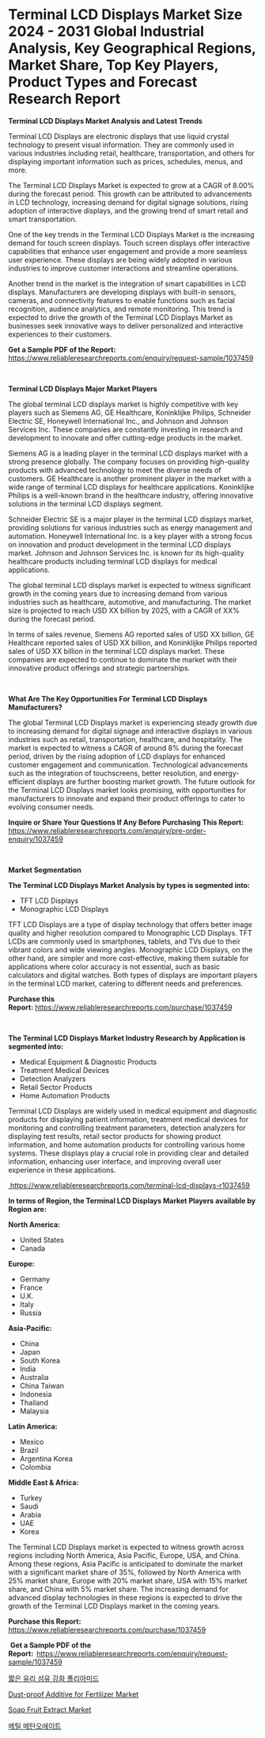 <p><h1>Terminal LCD Displays Market Size 2024 - 2031 Global Industrial Analysis, Key Geographical Regions, Market Share, Top Key Players, Product Types and Forecast Research Report</h1></p><p><strong>Terminal LCD Displays Market Analysis and Latest Trends</strong></p>
<p><p>Terminal LCD Displays are electronic displays that use liquid crystal technology to present visual information. They are commonly used in various industries including retail, healthcare, transportation, and others for displaying important information such as prices, schedules, menus, and more.</p><p>The Terminal LCD Displays Market is expected to grow at a CAGR of 8.00% during the forecast period. This growth can be attributed to advancements in LCD technology, increasing demand for digital signage solutions, rising adoption of interactive displays, and the growing trend of smart retail and smart transportation.</p><p>One of the key trends in the Terminal LCD Displays Market is the increasing demand for touch screen displays. Touch screen displays offer interactive capabilities that enhance user engagement and provide a more seamless user experience. These displays are being widely adopted in various industries to improve customer interactions and streamline operations.</p><p>Another trend in the market is the integration of smart capabilities in LCD displays. Manufacturers are developing displays with built-in sensors, cameras, and connectivity features to enable functions such as facial recognition, audience analytics, and remote monitoring. This trend is expected to drive the growth of the Terminal LCD Displays Market as businesses seek innovative ways to deliver personalized and interactive experiences to their customers.</p></p>
<p><strong>Get a Sample PDF of the Report:&nbsp;</strong> <a href="https://www.reliableresearchreports.com/enquiry/request-sample/1037459">https://www.reliableresearchreports.com/enquiry/request-sample/1037459</a></p>
<p>&nbsp;</p>
<p><strong>Terminal LCD Displays Major Market Players</strong></p>
<p><p>The global terminal LCD displays market is highly competitive with key players such as Siemens AG, GE Healthcare, Koninklijke Philips, Schneider Electric SE, Honeywell International Inc., and Johnson and Johnson Services Inc. These companies are constantly investing in research and development to innovate and offer cutting-edge products in the market.</p><p>Siemens AG is a leading player in the terminal LCD displays market with a strong presence globally. The company focuses on providing high-quality products with advanced technology to meet the diverse needs of customers. GE Healthcare is another prominent player in the market with a wide range of terminal LCD displays for healthcare applications. Koninklijke Philips is a well-known brand in the healthcare industry, offering innovative solutions in the terminal LCD displays segment.</p><p>Schneider Electric SE is a major player in the terminal LCD displays market, providing solutions for various industries such as energy management and automation. Honeywell International Inc. is a key player with a strong focus on innovation and product development in the terminal LCD displays market. Johnson and Johnson Services Inc. is known for its high-quality healthcare products including terminal LCD displays for medical applications.</p><p>The global terminal LCD displays market is expected to witness significant growth in the coming years due to increasing demand from various industries such as healthcare, automotive, and manufacturing. The market size is projected to reach USD XX billion by 2025, with a CAGR of XX% during the forecast period.</p><p>In terms of sales revenue, Siemens AG reported sales of USD XX billion, GE Healthcare reported sales of USD XX billion, and Koninklijke Philips reported sales of USD XX billion in the terminal LCD displays market. These companies are expected to continue to dominate the market with their innovative product offerings and strategic partnerships.</p></p>
<p>&nbsp;</p>
<p><strong>What Are The Key Opportunities For Terminal LCD Displays Manufacturers?</strong></p>
<p><p>The global Terminal LCD Displays market is experiencing steady growth due to increasing demand for digital signage and interactive displays in various industries such as retail, transportation, healthcare, and hospitality. The market is expected to witness a CAGR of around 8% during the forecast period, driven by the rising adoption of LCD displays for enhanced customer engagement and communication. Technological advancements such as the integration of touchscreens, better resolution, and energy-efficient displays are further boosting market growth. The future outlook for the Terminal LCD Displays market looks promising, with opportunities for manufacturers to innovate and expand their product offerings to cater to evolving consumer needs.</p></p>
<p><strong>Inquire or Share Your Questions If Any Before Purchasing This Report:</strong> <a href="https://www.reliableresearchreports.com/enquiry/pre-order-enquiry/1037459">https://www.reliableresearchreports.com/enquiry/pre-order-enquiry/1037459</a></p>
<p>&nbsp;</p>
<p><strong>Market Segmentation</strong></p>
<p><strong>The Terminal LCD Displays Market Analysis by types is segmented into:</strong></p>
<p><ul><li>TFT LCD Displays</li><li>Monographic LCD Displays</li></ul></p>
<p><p>TFT LCD Displays are a type of display technology that offers better image quality and higher resolution compared to Monographic LCD Displays. TFT LCDs are commonly used in smartphones, tablets, and TVs due to their vibrant colors and wide viewing angles. Monographic LCD Displays, on the other hand, are simpler and more cost-effective, making them suitable for applications where color accuracy is not essential, such as basic calculators and digital watches. Both types of displays are important players in the terminal LCD market, catering to different needs and preferences.</p></p>
<p><strong>Purchase this Report:&nbsp;</strong><a href="https://www.reliableresearchreports.com/purchase/1037459">https://www.reliableresearchreports.com/purchase/1037459</a></p>
<p>&nbsp;</p>
<p><strong>The Terminal LCD Displays Market Industry Research by Application is segmented into:</strong></p>
<p><ul><li>Medical Equipment & Diagnostic Products</li><li>Treatment Medical Devices</li><li>Detection Analyzers</li><li>Retail Sector Products</li><li>Home Automation Products</li></ul></p>
<p><p>Terminal LCD Displays are widely used in medical equipment and diagnostic products for displaying patient information, treatment medical devices for monitoring and controlling treatment parameters, detection analyzers for displaying test results, retail sector products for showing product information, and home automation products for controlling various home systems. These displays play a crucial role in providing clear and detailed information, enhancing user interface, and improving overall user experience in these applications.</p></p>
<p><a href="https://www.reliableresearchreports.com/terminal-lcd-displays-r1037459">&nbsp;https://www.reliableresearchreports.com/terminal-lcd-displays-r1037459</a></p>
<p><strong>In terms of Region, the Terminal LCD Displays Market Players available by Region are:</strong></p>
<p>
    <p> <strong> North America: </strong>
        <ul>
            <li>United States</li>
            <li>Canada</li>
        </ul>
        </p> 
    <p> <strong> Europe: </strong>
        <ul>
            <li>Germany</li>
            <li>France</li>
            <li>U.K.</li>
            <li>Italy</li>
            <li>Russia</li>
        </ul>
        </p> 
    <p> <strong> Asia-Pacific: </strong>
        <ul>
            <li>China</li>
            <li>Japan</li>
            <li>South Korea</li>
            <li>India</li>
            <li>Australia</li>
            <li>China Taiwan</li>
            <li>Indonesia</li>
            <li>Thailand</li>
            <li>Malaysia</li>
        </ul>
        </p> 
    <p> <strong> Latin America: </strong>
        <ul>
            <li>Mexico</li>
            <li>Brazil</li>
            <li>Argentina Korea</li>
            <li>Colombia</li>
        </ul>
        </p> 
    <p> <strong> Middle East & Africa: </strong>
        <ul>
            <li>Turkey</li>
            <li>Saudi</li>
            <li>Arabia</li>
            <li>UAE</li>
            <li>Korea</li>
        </ul>
    </p>
    </p>
<p><p>The Terminal LCD Displays market is expected to witness growth across regions including North America, Asia Pacific, Europe, USA, and China. Among these regions, Asia Pacific is anticipated to dominate the market with a significant market share of 35%, followed by North America with 25% market share, Europe with 20% market share, USA with 15% market share, and China with 5% market share. The increasing demand for advanced display technologies in these regions is expected to drive the growth of the Terminal LCD Displays market in the coming years.</p></p>
<p><strong>Purchase this Report: </strong><a href="https://www.reliableresearchreports.com/purchase/1037459">https://www.reliableresearchreports.com/purchase/1037459</a></p>
<p>&nbsp;<strong>Get a Sample PDF of the Report:&nbsp;&nbsp;</strong><a href="https://www.reliableresearchreports.com/enquiry/request-sample/1037459">https://www.reliableresearchreports.com/enquiry/request-sample/1037459</a></p>
<p><strong></strong></p>
<p><p><a href="https://github.com/trmesnao7959541/Market-Research-Report-List-2/blob/main/8302855146361.md">짧은 유리 섬유 강화 폴리아미드</a></p><p><a href="https://github.com/gcimaudf65/Market-Research-Report-List-1/blob/main/dust-proof-additive-for-fertilizer-market.md">Dust-proof Additive for Fertilizer Market</a></p><p><a href="https://github.com/pennyaldbrittonh658/Market-Research-Report-List-1/blob/main/soap-fruit-extract-market.md">Soap Fruit Extract Market</a></p><p><a href="https://github.com/vsn7qpua81q/Market-Research-Report-List-2/blob/main/8959629146362.md">메틸 메탄오에이트</a></p></p>